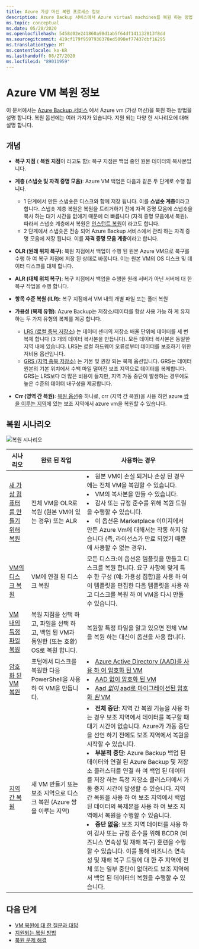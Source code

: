 ```yaml
---
title: Azure 가상 머신 복원 프로세스 정보
description: Azure Backup 서비스에서 Azure virtual machines를 복원 하는 방법 알아보기
ms.topic: conceptual
ms.date: 05/20/2020
ms.openlocfilehash: 5458d02e241860a98d1ab5f64df141132813f8dd
ms.sourcegitcommit: 419cf179f9597936378ed5098ef77437dbf16295
ms.translationtype: MT
ms.contentlocale: ko-KR
ms.lasthandoff: 08/27/2020
ms.locfileid: "89011959"
---
```

# <a name="about-azure-vm-restore"></a>Azure VM 복원 정보

이 문서에서는 [Azure Backup 서비스](./backup-overview.md) 에서 Azure vm (가상 머신)을 복원 하는 방법을 설명 합니다. 복원 옵션에는 여러 가지가 있습니다. 지원 되는 다양 한 시나리오에 대해 설명 합니다.

## <a name="concepts"></a>개념

- **복구 지점** ( **복원 지점**이 라고도 함): 복구 지점은 백업 중인 원본 데이터의 복사본입니다.

- **계층 (스냅숏 및 자격 증명 모음)**: Azure VM 백업은 다음과 같은 두 단계로 수행 됩니다.

  - 1 단계에서 만든 스냅숏은 디스크와 함께 저장 됩니다. 이를 **스냅숏 계층**이라고 합니다. 스냅숏 계층 복원은 복원을 트리거하기 전에 자격 증명 모음에 스냅숏을 복사 하는 대기 시간을 없애기 때문에 더 빠릅니다 (자격 증명 모음에서 복원). 따라서 스냅숏 계층에서 복원은 [인스턴트 복원](./backup-instant-restore-capability.md)이 라고도 합니다.
  - 2 단계에서 스냅숏은 전송 되어 Azure Backup 서비스에서 관리 하는 자격 증명 모음에 저장 됩니다. 이를 **자격 증명 모음 계층**이라고 합니다.

- **OLR (원래 위치 복구)**: 복원 지점에서 백업이 수행 된 원본 Azure VM으로 복구를 수행 하 여 복구 지점에 저장 된 상태로 바꿉니다. 이는 원본 VM의 OS 디스크 및 데이터 디스크를 대체 합니다.

- **ALR (대체 위치 복구)**: 복구 지점에서 백업을 수행한 원래 서버가 아닌 서버에 대 한 복구 작업을 수행 합니다.

- **항목 수준 복원 (ILR):** 복구 지점에서 VM 내의 개별 파일 또는 폴더 복원

- **가용성 (복제 유형)**: Azure Backup는 저장소/데이터를 항상 사용 가능 하 게 유지 하는 두 가지 유형의 복제를 제공 합니다.
  - [LRS (로컬 중복 저장소)](../storage/common/storage-redundancy.md) 는 데이터 센터의 저장소 배율 단위에 데이터를 세 번 복제 합니다 (3 개의 데이터 복사본을 만듭니다). 모든 데이터 복사본은 동일한 지역 내에 있습니다. LRS는 로컬 하드웨어 오류로부터 데이터를 보호하기 위한 저비용 옵션입니다.
  - [GRS (지역 중복 저장소)](../storage/common/storage-redundancy.md) 는 기본 및 권장 되는 복제 옵션입니다. GRS는 데이터 원본의 기본 위치에서 수백 마일 떨어진 보조 지역으로 데이터를 복제합니다. GRS는 LRS보다 더 많은 비용이 들지만, 지역 가동 중단이 발생하는 경우에도 높은 수준의 데이터 내구성을 제공합니다.

- **Crr (영역 간 복원)**: [복원 옵션](./backup-azure-arm-restore-vms.md#restore-options)중 하나로, crr (지역 간 복원)을 사용 하면 azure [쌍을 이루는 지역](../best-practices-availability-paired-regions.md#what-are-paired-regions)에 있는 보조 지역에서 azure vm을 복원할 수 있습니다.

## <a name="restore-scenarios"></a>복원 시나리오

![복원 시나리오 ](./media/about-azure-vm-restore/recovery-scenarios.png)

| **시나리오**                                                 | **완료 된 작업**                                             | **사용하는 경우**                                              |
| ------------------------------------------------------------ | ------------------------------------------------------------ | ------------------------------------------------------------ |
| [새 가상 컴퓨터를 만들기 위해 복원](./backup-azure-arm-restore-vms.md) | 전체 VM을 OLR로 복원 (원본 VM이 있는 경우) 또는 ALR | <li> 원본 VM이 손실 되거나 손상 된 경우에는 전체 VM을 복원할 수 있습니다.  <li> VM의 복사본을 만들 수 있습니다.  <li> 감사 또는 규정 준수를 위해 복원 드릴을 수행할 수 있습니다.  <li> 이 옵션은 Marketplace 이미지에서 만든 Azure Vm에 대해서는 작동 하지 않습니다 (즉, 라이선스가 만료 되었기 때문에 사용할 수 없는 경우). |
| [VM의 디스크 복원](./backup-azure-arm-restore-vms.md#restore-disks) | VM에 연결 된 디스크 복원                             |  모든 디스크:이 옵션은 템플릿을 만들고 디스크를 복원 합니다. 요구 사항에 맞게 특수 한 구성 (예: 가용성 집합)을 사용 하 여이 템플릿을 편집한 다음 템플릿을 사용 하 고 디스크를 복원 하 여 VM을 다시 만들 수 있습니다. |
| [VM 내의 특정 파일 복원](./backup-azure-restore-files-from-vm.md) | 복원 지점을 선택 하 고, 파일을 선택 하 고, 백업 된 VM과 동일한 (또는 호환) OS로 복원 합니다. |  복원할 특정 파일을 알고 있으면 전체 VM을 복원 하는 대신이 옵션을 사용 합니다. |
| [암호화 된 VM 복원](./backup-azure-vms-encryption.md) | 포털에서 디스크를 복원한 다음 PowerShell을 사용 하 여 VM을 만듭니다. | <li> [Azure Active Directory (AAD)를 사용 하 여 암호화 된 VM](../virtual-machines/windows/disk-encryption-windows-aad.md)  <li> [AAD 없이 암호화 된 VM](../virtual-machines/windows/disk-encryption-windows.md) <li> [Aad *없이* aad로 마이그레이션된 암호화 *된* VM](../virtual-machines/windows/disk-encryption-faq.md#can-i-migrate-vms-that-were-encrypted-with-an-azure-ad-app-to-encryption-without-an-azure-ad-app) |
| [지역 간 복원](./backup-azure-arm-restore-vms.md#cross-region-restore) | 새 VM 만들기 또는 보조 지역으로 디스크 복원 (Azure 쌍을 이루는 지역) | <li> **전체 중단**: 지역 간 복원 기능을 사용 하는 경우 보조 지역에서 데이터를 복구할 때 대기 시간이 없습니다. Azure가 가동 중단을 선언 하기 전에도 보조 지역에서 복원을 시작할 수 있습니다. <li> **부분적 중단**: Azure Backup 백업 된 데이터와 연결 된 Azure Backup 및 저장소 클러스터를 연결 하 여 백업 된 데이터를 저장 하는 특정 저장소 클러스터에서 가동 중지 시간이 발생할 수 있습니다. 지역 간 복원을 사용 하 여 보조 지역에서 백업 된 데이터의 복제본을 사용 하 여 보조 지역에서 복원을 수행할 수 있습니다. <li> **중단 없음**: 보조 지역 데이터를 사용 하 여 감사 또는 규정 준수를 위해 BCDR (비즈니스 연속성 및 재해 복구) 훈련을 수행할 수 있습니다. 이를 통해 비즈니스 연속성 및 재해 복구 드릴에 대 한 주 지역에 전체 또는 일부 중단이 없더라도 보조 지역에서 백업 된 데이터의 복원을 수행할 수 있습니다.  |

## <a name="next-steps"></a>다음 단계

- [VM 복원에 대 한 질문과 대답](./backup-azure-vm-backup-faq.md#restore)
- [지원되는 복원 방법](./backup-support-matrix-iaas.md#supported-restore-methods)
- [복원 문제 해결](./backup-azure-vms-troubleshoot.md#restore)
